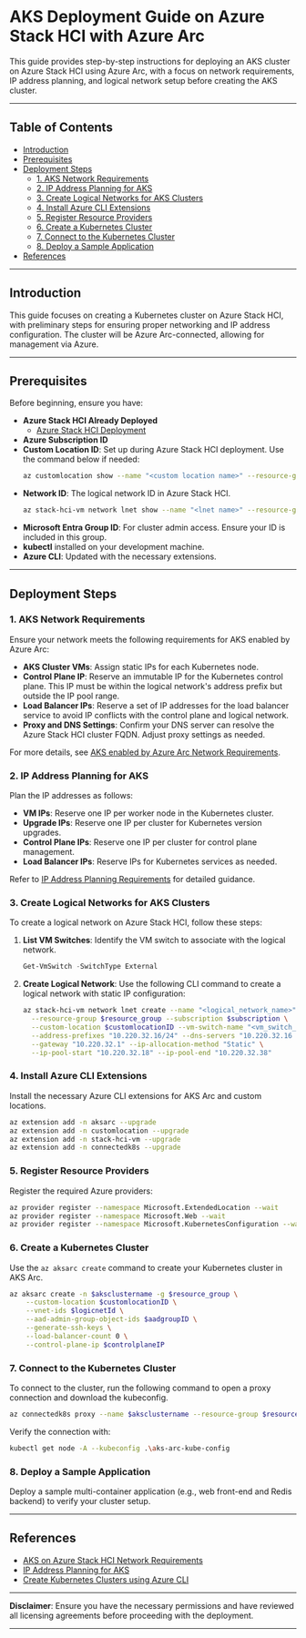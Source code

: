 # AKS Deployment Guide on Azure Stack HCI with Azure Arc

This guide provides step-by-step instructions for deploying an AKS cluster on Azure Stack HCI using Azure Arc, with a focus on network requirements, IP address planning, and logical network setup before creating the AKS cluster.

---

## Table of Contents

- [Introduction](#introduction)
- [Prerequisites](#prerequisites)
- [Deployment Steps](#deployment-steps)
  - [1. AKS Network Requirements](#1-aks-network-requirements)
  - [2. IP Address Planning for AKS](#2-ip-address-planning-for-aks)
  - [3. Create Logical Networks for AKS Clusters](#3-create-logical-networks-for-aks-clusters)
  - [4. Install Azure CLI Extensions](#4-install-azure-cli-extensions)
  - [5. Register Resource Providers](#5-register-resource-providers)
  - [6. Create a Kubernetes Cluster](#6-create-a-kubernetes-cluster)
  - [7. Connect to the Kubernetes Cluster](#7-connect-to-the-kubernetes-cluster)
  - [8. Deploy a Sample Application](#8-deploy-a-sample-application)
- [References](#references)

---

## Introduction

This guide focuses on creating a Kubernetes cluster on Azure Stack HCI, with preliminary steps for ensuring proper networking and IP address configuration. The cluster will be Azure Arc-connected, allowing for management via Azure.

---

## Prerequisites

Before beginning, ensure you have:
- **Azure Stack HCI Already Deployed**
  - [Azure Stack HCI Deployment](hci_deployment_guide.md)
- **Azure Subscription ID**
- **Custom Location ID**: Set up during Azure Stack HCI deployment. Use the command below if needed:
  ```bash
  az customlocation show --name "<custom location name>" --resource-group <resource group> --query "id" -o tsv
  ```
- **Network ID**: The logical network ID in Azure Stack HCI.
  ```bash
  az stack-hci-vm network lnet show --name "<lnet name>" --resource-group <resource group> --query "id" -o tsv
  ```
- **Microsoft Entra Group ID**: For cluster admin access. Ensure your ID is included in this group.
- **kubectl** installed on your development machine.
- **Azure CLI**: Updated with the necessary extensions.

---

## Deployment Steps

### 1. AKS Network Requirements

Ensure your network meets the following requirements for AKS enabled by Azure Arc:

- **AKS Cluster VMs**: Assign static IPs for each Kubernetes node.
- **Control Plane IP**: Reserve an immutable IP for the Kubernetes control plane. This IP must be within the logical network's address prefix but outside the IP pool range.
- **Load Balancer IPs**: Reserve a set of IP addresses for the load balancer service to avoid IP conflicts with the control plane and logical network.
- **Proxy and DNS Settings**: Confirm your DNS server can resolve the Azure Stack HCI cluster FQDN. Adjust proxy settings as needed.
  
For more details, see [AKS enabled by Azure Arc Network Requirements](https://learn.microsoft.com/en-us/azure/aks/hybrid/aks-hci-network-system-requirements).

### 2. IP Address Planning for AKS

Plan the IP addresses as follows:

- **VM IPs**: Reserve one IP per worker node in the Kubernetes cluster.
- **Upgrade IPs**: Reserve one IP per cluster for Kubernetes version upgrades.
- **Control Plane IPs**: Reserve one IP per cluster for control plane management.
- **Load Balancer IPs**: Reserve IPs for Kubernetes services as needed.

Refer to [IP Address Planning Requirements](https://learn.microsoft.com/en-us/azure/aks/hybrid/aks-hci-ip-address-planning) for detailed guidance.

### 3. Create Logical Networks for AKS Clusters

To create a logical network on Azure Stack HCI, follow these steps:

1. **List VM Switches**: Identify the VM switch to associate with the logical network.
   ```powershell
   Get-VmSwitch -SwitchType External
   ```
2. **Create Logical Network**: Use the following CLI command to create a logical network with static IP configuration:
   ```bash
   az stack-hci-vm network lnet create --name "<logical_network_name>" \
     --resource-group $resource_group --subscription $subscription \
     --custom-location $customlocationID --vm-switch-name "<vm_switch_name>" \
     --address-prefixes "10.220.32.16/24" --dns-servers "10.220.32.16 10.220.32.17" \
     --gateway "10.220.32.1" --ip-allocation-method "Static" \
     --ip-pool-start "10.220.32.18" --ip-pool-end "10.220.32.38"
   ```

### 4. Install Azure CLI Extensions

Install the necessary Azure CLI extensions for AKS Arc and custom locations.

```bash
az extension add -n aksarc --upgrade
az extension add -n customlocation --upgrade
az extension add -n stack-hci-vm --upgrade
az extension add -n connectedk8s --upgrade
```

### 5. Register Resource Providers

Register the required Azure providers:

```bash
az provider register --namespace Microsoft.ExtendedLocation --wait
az provider register --namespace Microsoft.Web --wait
az provider register --namespace Microsoft.KubernetesConfiguration --wait
```

### 6. Create a Kubernetes Cluster

Use the `az aksarc create` command to create your Kubernetes cluster in AKS Arc.

```bash
az aksarc create -n $aksclustername -g $resource_group \
    --custom-location $customlocationID \
    --vnet-ids $logicnetId \
    --aad-admin-group-object-ids $aadgroupID \
    --generate-ssh-keys \
    --load-balancer-count 0 \
    --control-plane-ip $controlplaneIP
```

### 7. Connect to the Kubernetes Cluster

To connect to the cluster, run the following command to open a proxy connection and download the kubeconfig.

```bash
az connectedk8s proxy --name $aksclustername --resource-group $resource_group --file .\aks-arc-kube-config
```

Verify the connection with:

```bash
kubectl get node -A --kubeconfig .\aks-arc-kube-config
```

### 8. Deploy a Sample Application

Deploy a sample multi-container application (e.g., web front-end and Redis backend) to verify your cluster setup.

---

## References

- [AKS on Azure Stack HCI Network Requirements](https://learn.microsoft.com/en-us/azure/aks/hybrid/aks-hci-network-system-requirements)
- [IP Address Planning for AKS](https://learn.microsoft.com/en-us/azure/aks/hybrid/aks-hci-ip-address-planning)
- [Create Kubernetes Clusters using Azure CLI](https://learn.microsoft.com/en-us/azure/aks/hybrid/aks-create-clusters-cli)

---

**Disclaimer**: Ensure you have the necessary permissions and have reviewed all licensing agreements before proceeding with the deployment.

---
